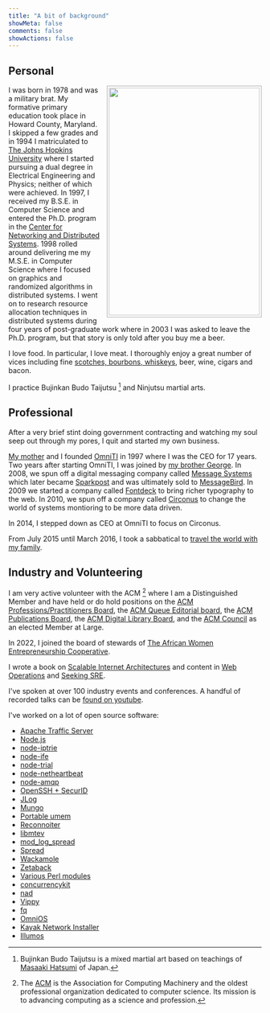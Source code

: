 ```yaml
---
title: "A bit of background"
showMeta: false
comments: false
showActions: false
---
```


## Personal

<img width="300" height="453" src="/images/9096812268_696c02dcb7_s.jpg" style="float:right; margin-left:1em; margin-bottom:0.5em; padding:0.2em; height:453px; width:300px; border:1px solid #aaa"/>

I was born in 1978 and was a military brat. My formative primary education took place in Howard County, Maryland. I skipped a few grades and in 1994 I matriculated to [The Johns Hopkins University](https://www.jhu.edu/) where I started pursuing a dual degree in Electrical Engineering and Physics; neither of which were achieved. In 1997, I received my B.S.E. in Computer Science and entered the Ph.D. program in the [Center for Networking and Distributed Systems](https://www.cnds.jhu.edu/). 1998 rolled around delivering me my M.S.E. in Computer Science where I focused on graphics and randomized algorithms in distributed systems.  I went on to research resource allocation techniques in distributed systems during four years of post-graduate work where in 2003 I was asked to leave the Ph.D. program, but that story is only told after you buy me a beer.

I love food. In particular, I love meat. I thoroughly enjoy a great number of vices including fine [scotches, bourbons, whiskeys](https://lh3.googleusercontent.com/-wYdaDTa5f-8/UqegttTscCI/AAAAAAAAEJw/qW50EE8LPf8/w691-h518-no/20131210_181515_LLS.jpg), beer, wine, cigars and bacon.

I practice Bujinkan Budo Taijutsu [^fn:1] and Ninjutsu martial arts.

## Professional

After a very brief stint doing government contracting and watching my soul seep out through my pores, I quit and started my own business.

[My mother](https://www.linkedin.com/pub/sherry-schlossnagle/1/70/450) and I founded [OmniTI](https://omniti.com/) in 1997 where I was the CEO for 17 years. Two years after starting OmniTI, I was joined by [my brother George](https://www.linkedin.com/pub/george-schlossnagle/0/449/a20). In 2008, we spun off a digital messaging company called [Message Systems](https://www.messagesystems.com/) which later became [Sparkpost](https://www.sparkpost.com) and was ultimately sold to [MessageBird](https://www.messagebird.com/). In 2009 we started a company called [Fontdeck](https://fontdeck.com/) to bring richer typography to the web. In 2010, we spun off a company called [Circonus](https://www.circonus.com/) to change the world of systems montioring to be more data driven.

In 2014, I stepped down as CEO at OmniTI to focus on Circonus.

From July 2015 until March 2016, I took a sabbatical to [travel the world with my family](https://schlossini.tresbon.voyage/t/watt).

## Industry and Volunteering

I am very active volunteer with the ACM [^fn:2] where I am a Distinguished Member and have held or do hold positions on the [ACM Professions/Practitioners Board](https://learning.acm.org/about/professions_board.cfm), the [ACM Queue Editorial board](https://queue.acm.org/editorialboardx.cfm), the [ACM Publications Board](https://www.acm.org/publications/publications-board-committees), the [ACM Digital Library Board](https://dl.acm.org/about/dlboard), and the [ACM Council](https://www.acm.org/about-acm/acm-council) as an elected Member at Large.

In 2022, I joined the board of stewards of [The African Women Entrepreneurship Cooperative](https://www.thecge.net/institutes-initiatives/african-women-entrepreneurship-cooperative/).

I wrote a book on [Scalable Internet Architectures](https://www.amazon.com/exec/obidos/ASIN/067232699X/lethargy-20/104-9600898-8379162?_encoding=UTF8&camp=1789&link_code=xm2) and content in [Web Operations](https://www.amazon.com/gp/product/1449377440/ref=as_li_ss_tl?ie=UTF8&camp=1789&creative=390957&creativeASIN=1449377440&linkCode=as2&tag=lethargy-20) and [Seeking SRE](https://www.amazon.com/Seeking-SRE-Conversations-Running-Production/dp/1491978864).

I've spoken at over 100 industry events and conferences.  A handful of recorded talks can be [found on youtube](https://www.youtube.com/playlist?list=PLmI-gVUhoHby1WpBPqcfI3NHD4n3VCH9N).

I've worked on a lot of open source software:

<ul class="laundry">
<li><a title="Apache Traffic Server" href="https://trafficserver.apache.org/">Apache Traffic Server</a></li>
<li><a title="Node.js" href="https://github.com/joyent/node">Node.js</a></li>
<li><a title="node-iptrie" href="https://github.com/postwait/node-iptrie">node-iptrie</a></li>
<li><a title="node-ife" href="https://github.com/postwait/node-ife">node-ife</a></li>
<li><a title="node-trial" href="https://github.com/postwait/node-trial">node-trial</a></li>
<li><a title="node-netheartbeat" href="https://github.com/postwait/node-netheartbeat">node-netheartbeat</a></li>
<li><a title="node-amqp" href="https://github.com/postwait/node-amqp">node-amqp</a></li>
<li><a href="https://lethargy.org/~jesus/projects/">OpenSSH + SecurID</a></li>
<li><a href="https://github.com/omniti-labs/jlog">JLog</a></li>
<li><a href="https://github.com/omniti-labs/mungo">Mungo</a></li>
<li><a href="https://github.com/omniti-labs/portableumem">Portable umem</a></li>
<li><a href="https://github.com/circonus-labs/reconnoiter">Reconnoiter</a></li>
<li><a href="https://github.com/circonus-labs/libmtev">libmtev</a></li>
<li><a href="https://backhand.org/mod_log_spread/">mod_log_spread</a></li>
<li><a href="https://spread.org/">Spread</a></li>
<li><a href="https://backhand.org/wackamole/">Wackamole</a></li>
<li><a href="https://github.com/omniti-labs/zetaback">Zetaback</a></li>
<li><a href="https://search.cpan.org/~JESUS/">Various Perl modules</a></li>
<li><a title="Concurrency Kit" href="https://concurrencykit.org/">concurrencykit</a></li>
<li><a title="Node Agent Daemon" href="https://github.com/circonus-labs/nad">nad</a></li>
<li><a href="https://github.com/postwait/vippy">Vippy</a></li>
<li><a href="https://github.com/postwait/fq">fq</a></li>
<li><a title="OmniOS" href="https://omnios.org/">OmniOS</a></li>
<li><a title="Kayak Installer" href="https://github.com/omniti-labs/kayak">Kayak Network Installer</a></li>
<li><a title="Illumos" href="https://github.com/illumos/illumos-gate">Illumos</a></li>
</ul>

[^fn:1]: Bujinkan Budo Taijutsu is a mixed martial art based on teachings of [Masaaki Hatsumi](https://en.wikipedia.org/wiki/Masaaki_Hatsumi) of Japan.  

[^fn:2]: The [ACM](https://acm.org) is the Association for Computing Machinery and the oldest professional organization dedicated to computer science.  Its mission is to advancing computing as a science and profession.

